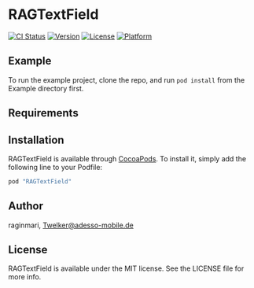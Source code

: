 # RAGTextField

[![CI Status](http://img.shields.io/travis/raginmari/RAGTextField.svg?style=flat)](https://travis-ci.org/raginmari/RAGTextField)
[![Version](https://img.shields.io/cocoapods/v/RAGTextField.svg?style=flat)](http://cocoapods.org/pods/RAGTextField)
[![License](https://img.shields.io/cocoapods/l/RAGTextField.svg?style=flat)](http://cocoapods.org/pods/RAGTextField)
[![Platform](https://img.shields.io/cocoapods/p/RAGTextField.svg?style=flat)](http://cocoapods.org/pods/RAGTextField)

## Example

To run the example project, clone the repo, and run `pod install` from the Example directory first.

## Requirements

## Installation

RAGTextField is available through [CocoaPods](http://cocoapods.org). To install
it, simply add the following line to your Podfile:

```ruby
pod "RAGTextField"
```

## Author

raginmari, Twelker@adesso-mobile.de

## License

RAGTextField is available under the MIT license. See the LICENSE file for more info.
